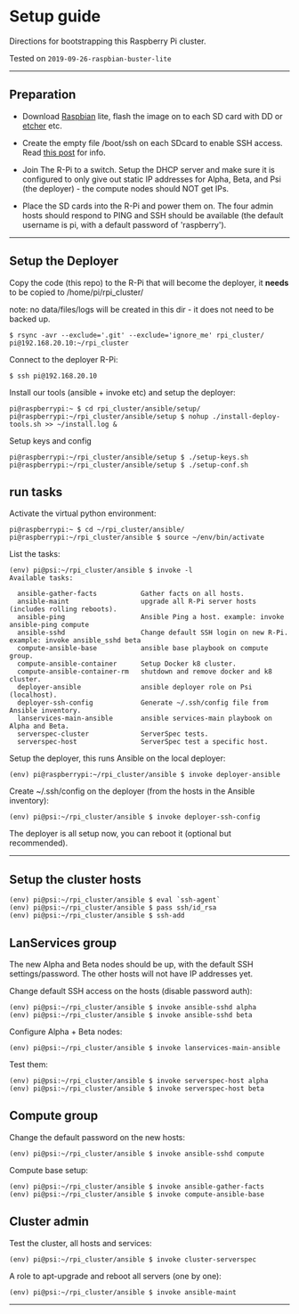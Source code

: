 Setup guide
===========

Directions for bootstrapping this Raspberry Pi cluster.

Tested on `2019-09-26-raspbian-buster-lite`

---


Preparation
-----------

* Download [Raspbian](https://www.raspberrypi.org/downloads/raspbian/) lite, flash the image on to each SD card with DD or [etcher](https://github.com/balena-io/etcher) etc.

* Create the empty file /boot/ssh on each SDcard to enable SSH access. Read [this post](https://www.raspberrypi.org/blog/a-security-update-for-raspbian-pixel/) for info.

* Join The R-Pi to a switch. Setup the DHCP server and make sure it is configured to only give out static IP addresses for Alpha, Beta, and Psi (the deployer) - the compute nodes should NOT get IPs.

* Place the SD cards into the R-Pi and power them on. The four admin hosts should respond to PING and SSH should be available (the default username is pi, with a default password of 'raspberry').


---


Setup the Deployer
------------------


Copy the code (this repo) to the R-Pi that will become the deployer, it **needs** to be copied to /home/pi/rpi_cluster/

note: no data/files/logs will be created in this dir - it does not need to be backed up.

```
$ rsync -avr --exclude='.git' --exclude='ignore_me' rpi_cluster/ pi@192.168.20.10:~/rpi_cluster
```

Connect to the deployer R-Pi:

```
$ ssh pi@192.168.20.10
```


Install our tools (ansible + invoke etc) and setup the deployer:

```
pi@raspberrypi:~ $ cd rpi_cluster/ansible/setup/
pi@raspberrypi:~/rpi_cluster/ansible/setup $ nohup ./install-deploy-tools.sh >> ~/install.log &
```


Setup keys and config

```
pi@raspberrypi:~/rpi_cluster/ansible/setup $ ./setup-keys.sh
pi@raspberrypi:~/rpi_cluster/ansible/setup $ ./setup-conf.sh
```


## run tasks

Activate the virtual python environment:

```
pi@raspberrypi:~ $ cd ~/rpi_cluster/ansible/
pi@raspberrypi:~/rpi_cluster/ansible $ source ~/env/bin/activate
```


List the tasks:

```
(env) pi@psi:~/rpi_cluster/ansible $ invoke -l
Available tasks:

  ansible-gather-facts           Gather facts on all hosts.
  ansible-maint                  upgrade all R-Pi server hosts (includes rolling reboots).
  ansible-ping                   Ansible Ping a host. example: invoke ansible-ping compute
  ansible-sshd                   Change default SSH login on new R-Pi. example: invoke ansible_sshd beta
  compute-ansible-base           ansible base playbook on compute group.
  compute-ansible-container      Setup Docker k8 cluster.
  compute-ansible-container-rm   shutdown and remove docker and k8 cluster.
  deployer-ansible               ansible deployer role on Psi (localhost).
  deployer-ssh-config            Generate ~/.ssh/config file from Ansible inventory.
  lanservices-main-ansible       ansible services-main playbook on Alpha and Beta.
  serverspec-cluster             ServerSpec tests.
  serverspec-host                ServerSpec test a specific host.

```

Setup the deployer, this runs Ansible on the local deployer:

```
(env) pi@raspberrypi:~/rpi_cluster/ansible $ invoke deployer-ansible
```


Create ~/.ssh/config on the deployer (from the hosts in the Ansible inventory):

```
(env) pi@psi:~/rpi_cluster/ansible $ invoke deployer-ssh-config
```


The deployer is all setup now, you can reboot it (optional but recommended).


---


Setup the cluster hosts
-----------------------


```
(env) pi@psi:~/rpi_cluster/ansible $ eval `ssh-agent`
(env) pi@psi:~/rpi_cluster/ansible $ pass ssh/id_rsa
(env) pi@psi:~/rpi_cluster/ansible $ ssh-add
```


## LanServices group

The new Alpha and Beta nodes should be up, with the default SSH settings/password. The other hosts will not have IP addresses yet.


Change default SSH access on the hosts (disable password auth):

```
(env) pi@psi:~/rpi_cluster/ansible $ invoke ansible-sshd alpha
(env) pi@psi:~/rpi_cluster/ansible $ invoke ansible-sshd beta
```

Configure Alpha + Beta nodes:

```
(env) pi@psi:~/rpi_cluster/ansible $ invoke lanservices-main-ansible
```

Test them:

```
(env) pi@psi:~/rpi_cluster/ansible $ invoke serverspec-host alpha
(env) pi@psi:~/rpi_cluster/ansible $ invoke serverspec-host beta
```


## Compute group

Change the default password on the new hosts:

```
(env) pi@psi:~/rpi_cluster/ansible $ invoke ansible-sshd compute
```

Compute base setup:

```
(env) pi@psi:~/rpi_cluster/ansible $ invoke ansible-gather-facts
(env) pi@psi:~/rpi_cluster/ansible $ invoke compute-ansible-base
```


## Cluster admin

Test the cluster, all hosts and services:

```
(env) pi@psi:~/rpi_cluster/ansible $ invoke cluster-serverspec
```

A role to apt-upgrade and reboot all servers (one by one):

```
(env) pi@psi:~/rpi_cluster/ansible $ invoke ansible-maint
```


---

